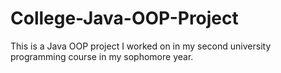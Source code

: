 # College-Java-OOP-Project
This is a Java OOP project I worked on in my second university programming course in my sophomore year.
